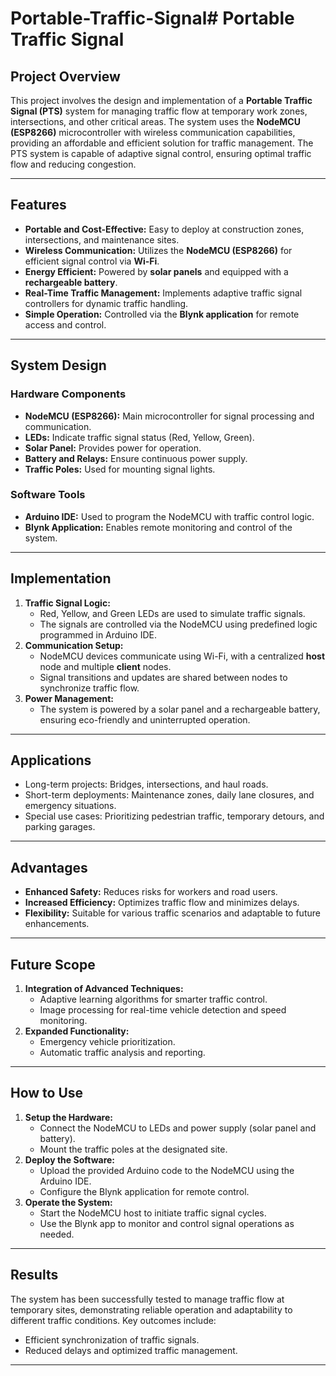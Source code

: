 # Portable-Traffic-Signal# Portable Traffic Signal

## Project Overview
This project involves the design and implementation of a **Portable Traffic Signal (PTS)** system for managing traffic flow at temporary work zones, intersections, and other critical areas. The system uses the **NodeMCU (ESP8266)** microcontroller with wireless communication capabilities, providing an affordable and efficient solution for traffic management. The PTS system is capable of adaptive signal control, ensuring optimal traffic flow and reducing congestion.

---

## Features
- **Portable and Cost-Effective:** Easy to deploy at construction zones, intersections, and maintenance sites.
- **Wireless Communication:** Utilizes the **NodeMCU (ESP8266)** for efficient signal control via **Wi-Fi**.
- **Energy Efficient:** Powered by **solar panels** and equipped with a **rechargeable battery**.
- **Real-Time Traffic Management:** Implements adaptive traffic signal controllers for dynamic traffic handling.
- **Simple Operation:** Controlled via the **Blynk application** for remote access and control.

---

## System Design
### Hardware Components
- **NodeMCU (ESP8266):** Main microcontroller for signal processing and communication.
- **LEDs:** Indicate traffic signal status (Red, Yellow, Green).
- **Solar Panel:** Provides power for operation.
- **Battery and Relays:** Ensure continuous power supply.
- **Traffic Poles:** Used for mounting signal lights.

### Software Tools
- **Arduino IDE:** Used to program the NodeMCU with traffic control logic.
- **Blynk Application:** Enables remote monitoring and control of the system.

---

## Implementation
1. **Traffic Signal Logic:** 
   - Red, Yellow, and Green LEDs are used to simulate traffic signals.
   - The signals are controlled via the NodeMCU using predefined logic programmed in Arduino IDE.
2. **Communication Setup:**
   - NodeMCU devices communicate using Wi-Fi, with a centralized **host** node and multiple **client** nodes.
   - Signal transitions and updates are shared between nodes to synchronize traffic flow.
3. **Power Management:**
   - The system is powered by a solar panel and a rechargeable battery, ensuring eco-friendly and uninterrupted operation.

---

## Applications
- Long-term projects: Bridges, intersections, and haul roads.
- Short-term deployments: Maintenance zones, daily lane closures, and emergency situations.
- Special use cases: Prioritizing pedestrian traffic, temporary detours, and parking garages.

---

## Advantages
- **Enhanced Safety:** Reduces risks for workers and road users.
- **Increased Efficiency:** Optimizes traffic flow and minimizes delays.
- **Flexibility:** Suitable for various traffic scenarios and adaptable to future enhancements.

---

## Future Scope
1. **Integration of Advanced Techniques:**
   - Adaptive learning algorithms for smarter traffic control.
   - Image processing for real-time vehicle detection and speed monitoring.
2. **Expanded Functionality:**
   - Emergency vehicle prioritization.
   - Automatic traffic analysis and reporting.

---

## How to Use
1. **Setup the Hardware:**
   - Connect the NodeMCU to LEDs and power supply (solar panel and battery).
   - Mount the traffic poles at the designated site.
2. **Deploy the Software:**
   - Upload the provided Arduino code to the NodeMCU using the Arduino IDE.
   - Configure the Blynk application for remote control.
3. **Operate the System:**
   - Start the NodeMCU host to initiate traffic signal cycles.
   - Use the Blynk app to monitor and control signal operations as needed.

---

## Results
The system has been successfully tested to manage traffic flow at temporary sites, demonstrating reliable operation and adaptability to different traffic conditions. Key outcomes include:
- Efficient synchronization of traffic signals.
- Reduced delays and optimized traffic management.

---
